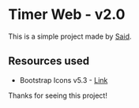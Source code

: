# Timer Web - v2.0

This is a simple project made by [Said](https://said.digysoft.com).

## Resources used

- Bootstrap Icons v5.3 - [Link](https://icons.getbootstrap.com/)

Thanks for seeing this project!